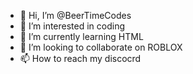 - 👋 Hi, I’m @BeerTimeCodes
- 👀 I’m interested in coding
- 🌱 I’m currently learning HTML
- 💞️ I’m looking to collaborate on ROBLOX
- 📫 How to reach my discocrd

<!---
BeerTimeCodes/BeerTimeCodes is a ✨ special ✨ repository because its `README.md` (this file) appears on your GitHub profile.
You can click the Preview link to take a look at your changes.
--->
